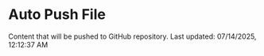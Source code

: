 # Auto Push File

Content that will be pushed to GitHub repository.
Last updated: 07/14/2025, 12:12:37 AM